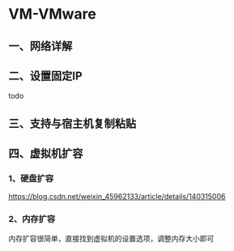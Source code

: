 # VM-VMware

## 一、网络详解

## 二、设置固定IP

todo

## 三、支持与宿主机复制粘贴

## 四、虚拟机扩容

### 1、硬盘扩容

https://blog.csdn.net/weixin_45962133/article/details/140315006

### 2、内存扩容

内存扩容很简单，直接找到虚拟机的设置选项，调整内存大小即可
